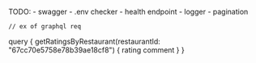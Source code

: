 TODO:
    - swagger 
    - .env checker
    - health endpoint
    - logger
    - pagination

    // ex of graphql req

query {
  getRatingsByRestaurant(restaurantId: "67cc70e5758e78b39ae18cf8") {
    rating
    comment
  }
}